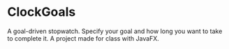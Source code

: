 # ClockGoals
A goal-driven stopwatch. Specify your goal and how long you want to take to complete it. A project made for class with JavaFX. 
